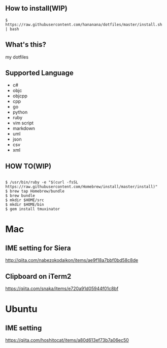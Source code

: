 ## How to install(WIP)

```
$ https://raw.githubusercontent.com/hananana/dotfiles/master/install.sh | bash
```

## What's this?

my dotfiles

## Supported Language

- c#
- objc
- objcpp
- cpp
- go
- python
- ruby
- vim script
- markdown
- uml
- json
- csv
- xml

## HOW TO(WIP)

```

$ /usr/bin/ruby -e "$(curl -fsSL https://raw.githubusercontent.com/Homebrew/install/master/install)"
$ brew tap Homebrew/bundle
$ brew bundle
$ mkdir $HOME/src
$ mkdir $HOME/bin
$ gem install tmuxinator

```

# Mac

## IME setting for Siera

http://qiita.com/nabezokodaikon/items/ae9f18a7bbf0bd58c8de

## Clipboard on iTerm2

https://qiita.com/snaka/items/e720a91d05944f01c8bf

# Ubuntu

## IME setting

https://qiita.com/hoshitocat/items/a80d613ef73b7a06ec50
